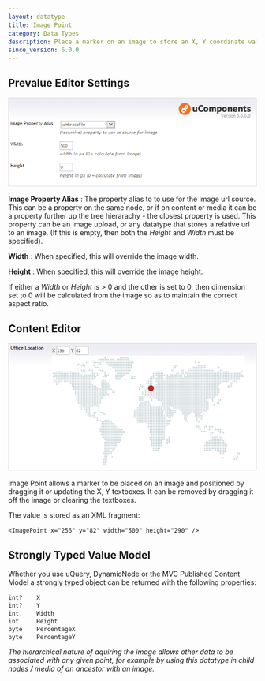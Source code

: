 ```yaml
---
layout: datatype
title: Image Point
category: Data Types
description: Place a marker on an image to store an X, Y coordinate value.
since_version: 6.0.0
---
```


## Prevalue Editor Settings

![Prevalue Editor](PreValueEditor.png)

**Image Property Alias** :  The property alias to to use for the image url source. This can be a property on the same node, or if on content or media it can be a property further up the tree hierarachy - the closest property is used. This property can be an image upload, or any datatype that stores a relative url to an image. (If this is empty, then both the _Height_ and _Width_ must be specified).

**Width** : When specified, this will override the image width.

**Height** : When specified, this will override the image height.

If either a _Width_ or _Height_ is > 0 and the other is set to 0, then dimension set to 0 will be calculated from the image so as to maintain the correct aspect ratio.
  
## Content Editor

![Content Editor](DataEditor.png)

Image Point allows a marker to be placed on an image and positioned by dragging it or updating the X, Y textboxes. It can be removed by dragging it off the image or clearing the textboxes.

The value is stored as an XML fragment:

	<ImagePoint x="256" y="82" width="500" height="290" />


## Strongly Typed Value Model

Whether you use uQuery, DynamicNode or the MVC Published Content Model a strongly typed object can be returned with the following properties:

	int? 	X
	int? 	Y
	int 	Width
	int 	Height
	byte 	PercentageX
	byte 	PercentageY

_The hierarchical nature of aquiring the image allows other data to be associated with any given point, for example by using this datatype in child nodes / media of an ancestor with an image._

